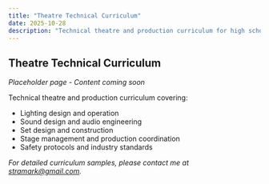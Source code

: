 ```yaml
---
title: "Theatre Technical Curriculum"
date: 2025-10-28
description: "Technical theatre and production curriculum for high school students."
---
```


## Theatre Technical Curriculum

*Placeholder page - Content coming soon*

Technical theatre and production curriculum covering:
- Lighting design and operation
- Sound design and audio engineering
- Set design and construction
- Stage management and production coordination
- Safety protocols and industry standards

*For detailed curriculum samples, please contact me at [stramark@gmail.com](mailto:stramark@gmail.com).*

